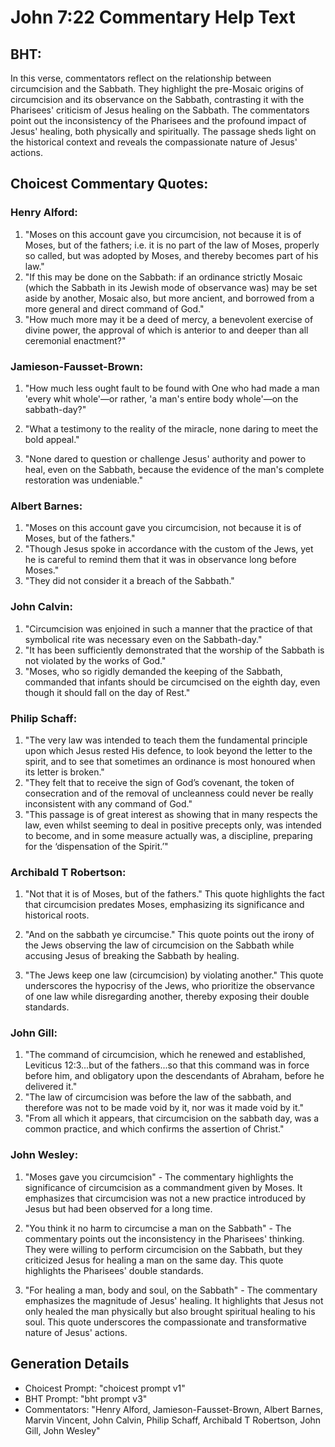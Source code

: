 # John 7:22 Commentary Help Text

## BHT:
In this verse, commentators reflect on the relationship between circumcision and the Sabbath. They highlight the pre-Mosaic origins of circumcision and its observance on the Sabbath, contrasting it with the Pharisees' criticism of Jesus healing on the Sabbath. The commentators point out the inconsistency of the Pharisees and the profound impact of Jesus' healing, both physically and spiritually. The passage sheds light on the historical context and reveals the compassionate nature of Jesus' actions.

## Choicest Commentary Quotes:
### Henry Alford:
1. "Moses on this account gave you circumcision, not because it is of Moses, but of the fathers; i.e. it is no part of the law of Moses, properly so called, but was adopted by Moses, and thereby becomes part of his law." 
2. "If this may be done on the Sabbath: if an ordinance strictly Mosaic (which the Sabbath in its Jewish mode of observance was) may be set aside by another, Mosaic also, but more ancient, and borrowed from a more general and direct command of God." 
3. "How much more may it be a deed of mercy, a benevolent exercise of divine power, the approval of which is anterior to and deeper than all ceremonial enactment?"

### Jamieson-Fausset-Brown:
1. "How much less ought fault to be found with One who had made a man 'every whit whole'—or rather, 'a man's entire body whole'—on the sabbath-day?" 

2. "What a testimony to the reality of the miracle, none daring to meet the bold appeal."

3. "None dared to question or challenge Jesus' authority and power to heal, even on the Sabbath, because the evidence of the man's complete restoration was undeniable."

### Albert Barnes:
1. "Moses on this account gave you circumcision, not because it is of Moses, but of the fathers."
2. "Though Jesus spoke in accordance with the custom of the Jews, yet he is careful to remind them that it was in observance long before Moses."
3. "They did not consider it a breach of the Sabbath."

### John Calvin:
1. "Circumcision was enjoined in such a manner that the practice of that symbolical rite was necessary even on the Sabbath-day." 
2. "It has been sufficiently demonstrated that the worship of the Sabbath is not violated by the works of God."
3. "Moses, who so rigidly demanded the keeping of the Sabbath, commanded that infants should be circumcised on the eighth day, even though it should fall on the day of Rest."

### Philip Schaff:
1. "The very law was intended to teach them the fundamental principle upon which Jesus rested His defence, to look beyond the letter to the spirit, and to see that sometimes an ordinance is most honoured when its letter is broken."
2. "They felt that to receive the sign of God’s covenant, the token of consecration and of the removal of uncleanness could never be really inconsistent with any command of God."
3. "This passage is of great interest as showing that in many respects the law, even whilst seeming to deal in positive precepts only, was intended to become, and in some measure actually was, a discipline, preparing for the ‘dispensation of the Spirit.’"

### Archibald T Robertson:
1. "Not that it is of Moses, but of the fathers." This quote highlights the fact that circumcision predates Moses, emphasizing its significance and historical roots.

2. "And on the sabbath ye circumcise." This quote points out the irony of the Jews observing the law of circumcision on the Sabbath while accusing Jesus of breaking the Sabbath by healing.

3. "The Jews keep one law (circumcision) by violating another." This quote underscores the hypocrisy of the Jews, who prioritize the observance of one law while disregarding another, thereby exposing their double standards.

### John Gill:
1. "The command of circumcision, which he renewed and established, Leviticus 12:3...but of the fathers...so that this command was in force before him, and obligatory upon the descendants of Abraham, before he delivered it."
2. "The law of circumcision was before the law of the sabbath, and therefore was not to be made void by it, nor was it made void by it."
3. "From all which it appears, that circumcision on the sabbath day, was a common practice, and which confirms the assertion of Christ."

### John Wesley:
1. "Moses gave you circumcision" - The commentary highlights the significance of circumcision as a commandment given by Moses. It emphasizes that circumcision was not a new practice introduced by Jesus but had been observed for a long time.

2. "You think it no harm to circumcise a man on the Sabbath" - The commentary points out the inconsistency in the Pharisees' thinking. They were willing to perform circumcision on the Sabbath, but they criticized Jesus for healing a man on the same day. This quote highlights the Pharisees' double standards.

3. "For healing a man, body and soul, on the Sabbath" - The commentary emphasizes the magnitude of Jesus' healing. It highlights that Jesus not only healed the man physically but also brought spiritual healing to his soul. This quote underscores the compassionate and transformative nature of Jesus' actions.


## Generation Details
- Choicest Prompt: "choicest prompt v1"
- BHT Prompt: "bht prompt v3"
- Commentators: "Henry Alford, Jamieson-Fausset-Brown, Albert Barnes, Marvin Vincent, John Calvin, Philip Schaff, Archibald T Robertson, John Gill, John Wesley"
